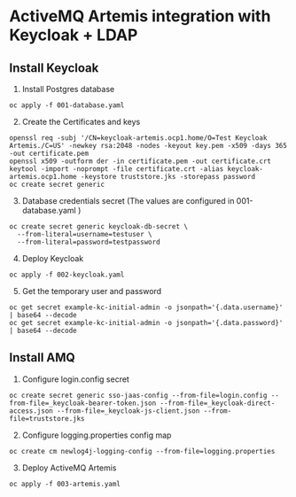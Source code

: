 # ActiveMQ Artemis integration with Keycloak + LDAP

## Install Keycloak

1. Install Postgres database

~~~
oc apply -f 001-database.yaml
~~~

2. Create the Certificates and keys 

~~~
openssl req -subj '/CN=keycloak-artemis.ocp1.home/O=Test Keycloak Artemis./C=US' -newkey rsa:2048 -nodes -keyout key.pem -x509 -days 365 -out certificate.pem
openssl x509 -outform der -in certificate.pem -out certificate.crt
keytool -import -noprompt -file certificate.crt -alias keycloak-artemis.ocp1.home -keystore truststore.jks -storepass password
oc create secret generic 
~~~

3. Database credentials secret (The values are configured in 001-database.yaml )

~~~
oc create secret generic keycloak-db-secret \
  --from-literal=username=testuser \
  --from-literal=password=testpassword
~~~

4. Deploy Keycloak

~~~
oc apply -f 002-keycloak.yaml
~~~

5. Get the temporary user and password

~~~
oc get secret example-kc-initial-admin -o jsonpath='{.data.username}' | base64 --decode
oc get secret example-kc-initial-admin -o jsonpath='{.data.password}' | base64 --decode
~~~

## Install AMQ


1. Configure login.config secret

~~~
oc create secret generic sso-jaas-config --from-file=login.config --from-file=_keycloak-bearer-token.json --from-file=_keycloak-direct-access.json --from-file=_keycloak-js-client.json --from-file=truststore.jks
~~~

2. Configure logging.properties config map

~~~
oc create cm newlog4j-logging-config --from-file=logging.properties
~~~

3. Deploy ActiveMQ Artemis 

~~~
oc apply -f 003-artemis.yaml
~~~
